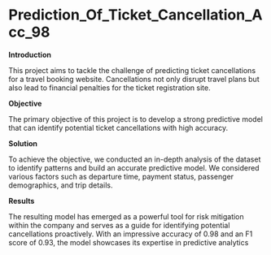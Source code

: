 # Prediction_Of_Ticket_Cancellation_Acc_98

**Introduction**

This project aims to tackle the challenge of predicting ticket cancellations for a travel booking website. Cancellations not only disrupt travel plans but also lead to financial penalties for the ticket registration site.

**Objective**

The primary objective of this project is to develop a strong predictive model that can identify potential ticket cancellations with high accuracy.

**Solution**

To achieve the objective, we conducted an in-depth analysis of the dataset to identify patterns and build an accurate predictive model. We considered various factors such as departure time, payment status, passenger demographics, and trip details.

**Results**

The resulting model has emerged as a powerful tool for risk mitigation within the company and serves as a guide for identifying potential cancellations proactively. With an impressive accuracy of 0.98 and an F1 score of 0.93, the model showcases its expertise in predictive analytics
